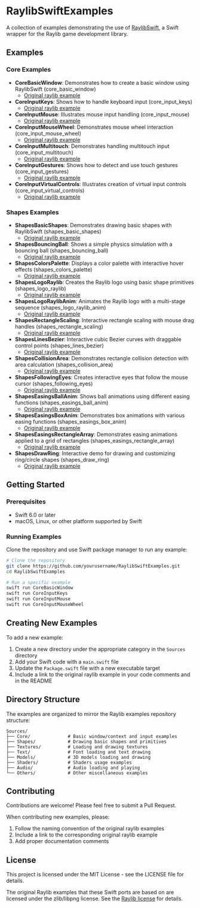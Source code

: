 # RaylibSwiftExamples

A collection of examples demonstrating the use of [RaylibSwift](https://github.com/theundergroundsorcerer/RaylibSwift), a Swift wrapper for the Raylib game development library.

## Examples

### Core Examples

- **CoreBasicWindow**: Demonstrates how to create a basic window using RaylibSwift (core_basic_window)
  - [Original raylib example](https://github.com/raysan5/raylib/blob/master/examples/core/core_basic_window.c)
- **CoreInputKeys**: Shows how to handle keyboard input (core_input_keys)
  - [Original raylib example](https://github.com/raysan5/raylib/blob/master/examples/core/core_input_keys.c)
- **CoreInputMouse**: Illustrates mouse input handling (core_input_mouse)
  - [Original raylib example](https://github.com/raysan5/raylib/blob/master/examples/core/core_input_mouse.c)
- **CoreInputMouseWheel**: Demonstrates mouse wheel interaction (core_input_mouse_wheel)
  - [Original raylib example](https://github.com/raysan5/raylib/blob/master/examples/core/core_input_mouse_wheel.c)
- **CoreInputMultitouch**: Demonstrates handling multitouch input (core_input_multitouch)
  - [Original raylib example](https://github.com/raysan5/raylib/blob/master/examples/core/core_input_multitouch.c)
- **CoreInputGestures**: Shows how to detect and use touch gestures (core_input_gestures)
  - [Original raylib example](https://github.com/raysan5/raylib/blob/master/examples/core/core_input_gestures.c)
- **CoreInputVirtualControls**: Illustrates creation of virtual input controls (core_input_virtual_controls)
  - [Original raylib example](https://github.com/raysan5/raylib/blob/master/examples/core/core_input_virtual_controls.c)

### Shapes Examples

- **ShapesBasicShapes**: Demonstrates drawing basic shapes with RaylibSwift (shapes_basic_shapes)
  - [Original raylib example](https://github.com/raysan5/raylib/blob/master/examples/shapes/shapes_basic_shapes.c)
- **ShapesBouncingBall**: Shows a simple physics simulation with a bouncing ball (shapes_bouncing_ball)
  - [Original raylib example](https://github.com/raysan5/raylib/blob/master/examples/shapes/shapes_bouncing_ball.c)
- **ShapesColorsPalette**: Displays a color palette with interactive hover effects (shapes_colors_palette)
  - [Original raylib example](https://github.com/raysan5/raylib/blob/master/examples/shapes/shapes_colors_palette.c)
- **ShapesLogoRaylib**: Creates the Raylib logo using basic shape primitives (shapes_logo_raylib)
  - [Original raylib example](https://github.com/raysan5/raylib/blob/master/examples/shapes/shapes_logo_raylib.c)
- **ShapesLogoRaylibAnim**: Animates the Raylib logo with a multi-stage sequence (shapes_logo_raylib_anim)
  - [Original raylib example](https://github.com/raysan5/raylib/blob/master/examples/shapes/shapes_logo_raylib_anim.c)
- **ShapesRectangleScaling**: Interactive rectangle scaling with mouse drag handles (shapes_rectangle_scaling)
  - [Original raylib example](https://github.com/raysan5/raylib/blob/master/examples/shapes/shapes_rectangle_scaling.c)
- **ShapesLinesBezier**: Interactive cubic Bezier curves with draggable control points (shapes_lines_bezier)
  - [Original raylib example](https://github.com/raysan5/raylib/blob/master/examples/shapes/shapes_lines_bezier.c)
- **ShapesCollisionArea**: Demonstrates rectangle collision detection with area calculation (shapes_collision_area)
  - [Original raylib example](https://github.com/raysan5/raylib/blob/master/examples/shapes/shapes_collision_area.c)
- **ShapesFollowingEyes**: Creates interactive eyes that follow the mouse cursor (shapes_following_eyes)
  - [Original raylib example](https://github.com/raysan5/raylib/blob/master/examples/shapes/shapes_following_eyes.c)
- **ShapesEasingsBallAnim**: Shows ball animations using different easing functions (shapes_easings_ball_anim)
  - [Original raylib example](https://github.com/raysan5/raylib/blob/master/examples/shapes/shapes_easings_ball_anim.c)
- **ShapesEasingsBoxAnim**: Demonstrates box animations with various easing functions (shapes_easings_box_anim)
  - [Original raylib example](https://github.com/raysan5/raylib/blob/master/examples/shapes/shapes_easings_box_anim.c)
- **ShapesEasingsRectangleArray**: Demonstrates easing animations applied to a grid of rectangles (shapes_easings_rectangle_array)
  - [Original raylib example](https://github.com/raysan5/raylib/blob/master/examples/shapes/shapes_easings_rectangle_array.c)
- **ShapesDrawRing**: Interactive demo for drawing and customizing ring/circle shapes (shapes_draw_ring)
  - [Original raylib example](https://github.com/raysan5/raylib/blob/master/examples/shapes/shapes_draw_ring.c)

## Getting Started

### Prerequisites
- Swift 6.0 or later
- macOS, Linux, or other platform supported by Swift

### Running Examples
Clone the repository and use Swift package manager to run any example:

```bash
# Clone the repository
git clone https://github.com/yourusername/RaylibSwiftExamples.git
cd RaylibSwiftExamples

# Run a specific example
swift run CoreBasicWindow
swift run CoreInputKeys
swift run CoreInputMouse
swift run CoreInputMouseWheel
```

## Creating New Examples

To add a new example:

1. Create a new directory under the appropriate category in the `Sources` directory
2. Add your Swift code with a `main.swift` file
3. Update the `Package.swift` file with a new executable target
4. Include a link to the original raylib example in your code comments and in the README

## Directory Structure

The examples are organized to mirror the Raylib examples repository structure:

```
Sources/
├── Core/              # Basic window/context and input examples
├── Shapes/            # Drawing basic shapes and primitives
├── Textures/          # Loading and drawing textures
├── Text/              # Font loading and text drawing
├── Models/            # 3D models loading and drawing
├── Shaders/           # Shaders usage examples
├── Audio/             # Audio loading and playing
└── Others/            # Other miscellaneous examples
```

## Contributing

Contributions are welcome! Please feel free to submit a Pull Request.

When contributing new examples, please:
1. Follow the naming convention of the original raylib examples
2. Include a link to the corresponding original raylib example
3. Add proper documentation comments

## License

This project is licensed under the MIT License - see the LICENSE file for details.

The original Raylib examples that these Swift ports are based on are licensed under the zlib/libpng license. See the [Raylib license](https://github.com/raysan5/raylib/blob/master/LICENSE) for details.